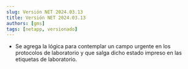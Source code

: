 ```yaml
---
slug: Versión NET 2024.03.13  
title: Versión NET 2024.03.13
authors: [gms]
tags: [netapp, versionado]
---
```


- Se agrega la lógica para contemplar un campo urgente en los protocolos de laboratorio y que salga dicho estado impreso en las etiquetas de laboratorio.